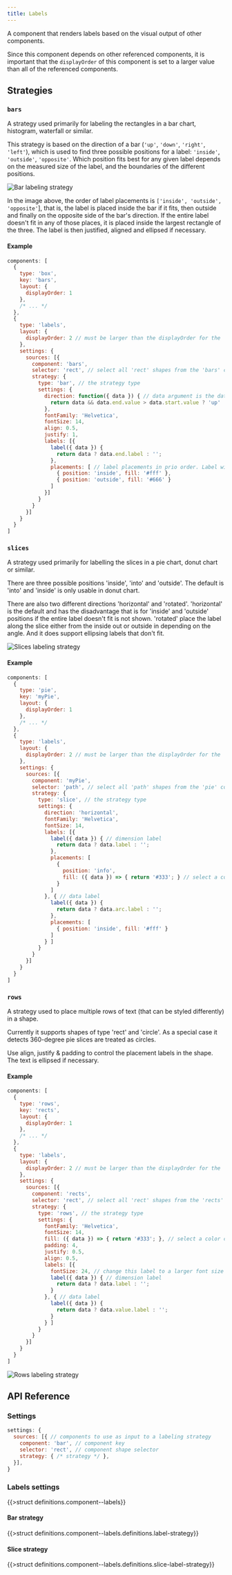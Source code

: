 ```yaml
---
title: Labels
---
```


A component that renders labels based on the visual output of other components.

Since this component depends on other referenced components, it is important that the `displayOrder` of this component is set to a larger value than all of the referenced components.

## Strategies

### `bars`

A strategy used primarily for labeling the rectangles in a bar chart, histogram, waterfall or similar.

This strategy is based on the direction of a bar (`'up'`, `'down'`, `'right'`, `'left'`), which is used to find three possible positions for a label: `'inside'`, `'outside'`, `'opposite'`. Which position fits best for any given label depends on the measured size of the label, and the boundaries of the different positions.

![Bar labeling strategy](/img/bar-labels.png)

In the image above, the order of label placements is `['inside', 'outside', 'opposite'`], that is, the label is placed inside the bar if it fits, then outside and finally on the opposite side of the bar's direction. If the entire label doesn't fit in any of those places, it is placed inside the largest rectangle of the three.
The label is then justified, aligned and ellipsed if necessary.

#### Example

```js
components: [
  {
    type: 'box',
    key: 'bars',
    layout: {
      displayOrder: 1
    },
    /* ... */
  },
  {
    type: 'labels',
    layout: {
      displayOrder: 2 // must be larger than the displayOrder for the 'bars' component
    },
    settings: {
      sources: [{
        component: 'bars',
        selector: 'rect', // select all 'rect' shapes from the 'bars' component
        strategy: {
          type: 'bar', // the strategy type
          settings: {
            direction: function({ data }) { // data argument is the data bound to the shape in the referenced component
              return data && data.end.value > data.start.value ? 'up' : 'down'
            },
            fontFamily: 'Helvetica',
            fontSize: 14,
            align: 0.5,
            justify: 1,
            labels: [{
              label({ data }) {
                return data ? data.end.label : '';
              },
              placements: [ // label placements in prio order. Label will be placed in the first place it fits into
                { position: 'inside', fill: '#fff' },
                { position: 'outside', fill: '#666' }
              ]
            }]
          }
        }
      }]
    }
  }
]
```

### `slices`

A strategy used primarily for labelling the slices in a pie chart, donut chart or similar.

There are three possible positions 'inside', 'into' and 'outside'.
The default is 'into' and 'inside' is only usable in donut chart.

There are also two different directions 'horizontal' and 'rotated'.
'horizontal' is the default and has the disadvantage that is for 'inside' and 'outside' positions if the entire label doesn't fit is not shown.
'rotated' place the label along the slice either from the inside out or outside in depending on the angle. And it does support ellipsing labels that don't fit.

![Slices labeling strategy](/img/slice-labels.png)

#### Example

```js
components: [
  {
    type: 'pie',
    key: 'myPie',
    layout: {
      displayOrder: 1
    },
    /* ... */
  },
  {
    type: 'labels',
    layout: {
      displayOrder: 2 // must be larger than the displayOrder for the 'pie' component
    },
    settings: {
      sources: [{
        component: 'myPie',
        selector: 'path', // select all 'path' shapes from the 'pie' component
        strategy: {
          type: 'slice', // the strategy type
          settings: {
            direction: 'horizontal',
            fontFamily: 'Helvetica',
            fontSize: 14,
            labels: [{
              label({ data }) { // dimension label
                return data ? data.label : '';
              },
              placements: [
                {
                  position: 'info',
                  fill: ({ data }) => { return '#333'; } // select a color contrasting the containing slice
                }
              ]
            }, { // data label
              label({ data }) {
                return data ? data.arc.label : '';
              },
              placements: [
                { position: 'inside', fill: '#fff' }
              ]
            } ]
          }
        }
      }]
    }
  }
]
```

### `rows`

A strategy used to place multiple rows of text (that can be styled differently) in a shape.

Currently it supports shapes of type 'rect' and 'circle'.
As a special case it detects 360-degree pie slices are treated as circles.

Use align, justify & padding to control the placement labels in the shape. The text is ellipsed if necessary.

#### Example

```js
components: [
  {
    type: 'rows',
    key: 'rects',
    layout: {
      displayOrder: 1
    },
    /* ... */
  },
  {
    type: 'labels',
    layout: {
      displayOrder: 2 // must be larger than the displayOrder for the 'rects' component
    },
    settings: {
      sources: [{
        component: 'rects',
        selector: 'rect', // select all 'rect' shapes from the 'rects'
        strategy: {
          type: 'rows', // the strategy type
          settings: {
            fontFamily: 'Helvetica',
            fontSize: 14,
            fill: ({ data }) => { return '#333'; }, // select a color contrasting the containing shape
            padding: 4,
            justify: 0.5,
            align: 0.5,
            labels: [{
              fontSize: 24, // change this label to a larger font size
              label({ data }) { // dimension label
                return data ? data.label : '';
              }
            }, { // data label
              label({ data }) {
                return data ? data.value.label : '';
              }
            } ]
          }
        }
      }]
    }
  }
]
```

![Rows labeling strategy](/img/rows-labels.png)

## API Reference

### Settings

```js
settings: {
  sources: [{ // components to use as input to a labeling strategy
    component: 'bar', // component key
    selector: 'rect', // component shape selector
    strategy: { /* strategy */ }, 
  }],
}
```

### Labels settings

{{>struct definitions.component--labels}}

#### Bar strategy

{{>struct definitions.component--labels.definitions.label-strategy}}

#### Slice strategy

{{>struct definitions.component--labels.definitions.slice-label-strategy}}
